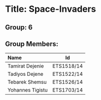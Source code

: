 # Title: Space-Invaders
## Group: 6 
## Group Members:
| Name | Id |
| :---         |     :---:      |
| Tamirat Dejenie   | ETS1518/14 |
| Tadiyos Dejene   | ETS1522/14 | 
| Tebarek Shemsu   | ETS1526/14 | 
| Yohannes Tigistu   | ETS1703/14 | 
